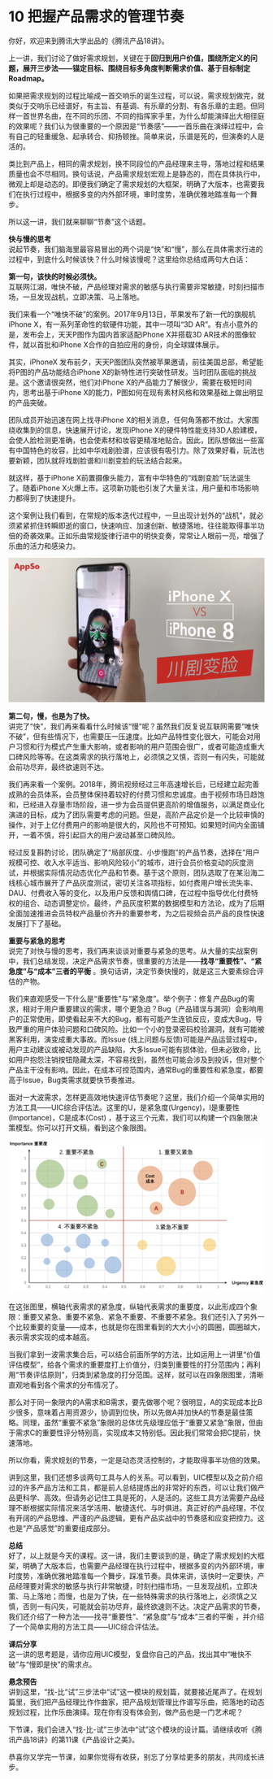 # 10 把握产品需求的管理节奏

你好，欢迎来到腾讯大学出品的《腾讯产品18讲》。

上一讲，我们讨论了做好需求规划，关键在于**回归到用户价值，围绕所定义的问题，展开三步法——锚定目标、围绕目标多角度判断需求价值、基于目标制定Roadmap。**

如果把需求规划的过程比喻成一首交响乐的诞生过程，可以说，需求规划做完，就类似于交响乐已经谱好，有主旨、有基调、有乐章的分割、有各乐章的主题。但同样一首世界名曲，在不同的乐团、不同的指挥家手里，为什么却能演绎出大相径庭的效果呢？我们认为很重要的一个原因是“节奏感”——一首乐曲在演绎过程中，会有自己的轻重缓急、起承转合、抑扬顿挫。简单来说，乐谱是死的，但演奏的人是活的。

类比到产品上，相同的需求规划，换不同段位的产品经理来主导，落地过程和结果质量也会不尽相同。换句话说，产品需求规划宏观上是静态的，而在具体执行中，微观上却是动态的。即便我们确定了需求规划的大框架，明确了大版本，也需要我们在执行过程中，根据多变的内外部环境，审时度势，准确优雅地踏准每一个舞步。

所以这一讲，我们就来聊聊“节奏”这个话题。

**快与慢的思考**<br/>说起节奏，我们脑海里最容易冒出的两个词是“快”和“慢”，那么在具体需求行进的过程中，到底什么时候该快？什么时候该慢呢？这里给你总结成两句大白话：

**第一句，该快的时候必须快。**<br/>互联网江湖，唯快不破，产品经理对需求的敏感与执行需要非常敏捷，时刻扫描市场，一旦发现战机，立即决策、马上落地。

我们来看一个“唯快不破”的案例。2017年9月13日，苹果发布了新一代的旗舰机iPhone X，有一系列革命性的软硬件功能，其中一项叫“3D AR”。有点小意外的是，发布会上，天天P图作为国内首家适配iPhone X并搭载3D AR技术的图像软件，就以首批和iPhone X合作的自拍应用的身份，向全球媒体展示。

其实，iPhoneX 发布前夕，天天P图团队突然被苹果邀请，前往美国总部，希望能将P图的产品功能结合iPhone X的新特性进行突破性研发。当时团队面临的挑战是。这个邀请很突然，他们对iPhone X的产品能力了解很少，需要在极短时间内，思考出基于iPhone X的能力，P图如何在现有素材风格和效果基础上做出明显的产品突破。

团队成员开始迅速在网上找寻iPhone X的相关消息，任何角落都不放过。大家围绕收集到的信息，快速展开讨论，发现iPhone X的硬件特性能支持3D人脸建模，会使人脸检测更准确，也会使素材和妆容更精准地贴合。因此，团队想做出一些富有中国特色的妆容，比如中华戏剧脸谱，应该很有吸引力。除了效果好看，玩法也要新颖，团队就将戏剧脸谱和川剧变脸的玩法结合起来。

就这样，基于iPhone X前置摄像头能力，富有中华特色的“戏剧变脸”玩法诞生了。随着iPhone X火爆上市。这项新功能也引发了大量关注，用户量和市场影响力都得到了快速提升。

这个案例让我们看到，在常规的版本迭代过程中，一旦出现计划外的“战机”，就必须紧紧抓住转瞬即逝的窗口，快速响应、加速创新、敏捷落地，往往能取得事半功倍的奇袭效果。正如乐曲常规旋律行进中的明快变奏，常常让人眼前一亮，增强了乐曲的活力和感染力。

![E6C7D825-751E-43E9-83E0-75291834A4B1](imgs/chapter10-1.png)

**第二句，慢，也是为了快。**<br/>讲完了“快”，我们再来看看什么时候该“慢”呢？虽然我们反复说互联网需要“唯快不破”，但有些情况下，也需要压一压速度。比如产品特性变化很大，可能会对用户习惯和行为模式产生重大影响，或者影响的用户范围会很广，或者可能造成重大口碑风险等等。在这类需求的执行落地上，必须慎之又慎，否则一有闪失，可能就会前功尽弃，最终欲速则不达。

我们再来看一个案例。2018年，腾讯视频经过三年高速增长后，已经建立起完善成熟的会员体系，会员整体保持着较好的付费习惯和忠诚度。由于视频市场日趋饱和，已经进入存量市场阶段，进一步为会员提供更高阶的增值服务，以满足商业化演进的目标，成为了团队需要考虑的问题。但是，高阶产品定价是一个比较审慎的操作，对于上亿付费用户的影响是很大的，风险也不可预知。如果短时间内全面铺开，一着不慎，将引起巨大的用户波动甚至口碑风险。

经过反复斟酌讨论，团队确定了“局部灰度、小步慢跑”的产品节奏，选择在“用户规模可控、收入水平适当、影响风险较小”的城市，进行会员价格变动的灰度测试，并根据实际情况动态优化产品和节奏。基于这个原则，团队选取了在某沿海二线核心城市展开了产品灰度测试，密切关注各项指标，如付费用户增长流失率、DAU、付费收入等的变化，以及用户反馈和舆情口碑，在过程中指导优化付费特权的组合、动态调整定价。最终，产品灰度积累的数据模型和方法论，成为了后期全面加速推进会员特权产品量价齐升的重要参考，为之后视频会员产品的良性快速发展打下了基础。

**重要与紧急的思考**<br/>说完了对快与慢的思考，我们再来谈谈对重要与紧急的思考。从大量的实战案例中，我们总结发现，决定产品需求节奏，很重要的方法是——**找寻“重要性”、“紧急度”与“成本”三者的平衡** 。换句话讲，决定节奏快慢的，就是这三大要素综合评估的产物。

我们来直观感受一下什么是“重要性”与“紧急度”。举个例子：修复产品Bug的需求，相对于用户重要建议的需求，哪个更急迫？Bug（产品错误与漏洞）会影响用户的正常使用，即使看起来不大的Bug，都有可能产生连锁反应，变成大Bug，导致严重的用户体验问题和口碑风险。比如一个小的登录密码校验漏洞，就有可能被黑客利用，演变成重大事故。而Issue (线上问题与反馈)可能是产品运营过程中，用户主动建议或被动发现的产品缺陷，大多Issue可能有损体验，但未必致命，比如用户抱怨注销按钮隐藏太深，不容易找到，虽然也可能会涉及到投诉，但对整个产品主干没有影响。因此，在成本可控范围内，通常Bug的重要性和紧急度，都要高于Issue，Bug类需求就要快节奏推进。

面对一大波需求，怎样更高效地快速评估节奏呢？这里，我们介绍一个简单实用的方法工具——UIC综合评估法。这里的U，是紧急度(Urgency)，I是重要性(Importance)，C是成本(Cost) ，基于这三个元素，我们可以构建一个四象限决策模型。你可以打开文稿，看到这个象限图。

![507AF507-ED7F-4231-9874-7088B4B2CE43](imgs/chapter10-2.png)

在这张图里，横轴代表需求的紧急度，纵轴代表需求的重要度，以此形成四个象限：重要又紧急、重要不紧急、紧急不重要、不重要不紧急。我们还引入了另外一个比较重要的变量——成本，也就是你在图里看到的大大小小的圆圈，圆圈越大，表示需求实现的成本越高。

当我们拿到一波需求集合后，可以结合前面所学的方法，比如运用上一讲里“价值评估模型”，给各个需求的重要度打上价值分，归类到重要性的打分范围内；再利用“节奏评估原则”，归类到紧急度的打分范围。这样，就可以在四象限图里，清晰直观地看到各个需求的分布情况了。

那么对于同一象限内的A需求和B需求，要先做哪个呢？很明显，A的实现成本比B少很多，意味着占用资源少，协调到位快，所以先做A并加快A的节奏是最佳策略。同理，虽然“重要不紧急”象限的总体优先级理应低于“重要又紧急”象限，但由于需求C的重要性评分特别高，实现成本又特别低。因此我们常常会把C提前，快速落地。

所以你看，需求规划的节奏，一定是动态灵活控制的，才能取得事半功倍的效果。

讲到这里，我们还想多谈两句工具与人的关系。可以看到，UIC模型以及之前介绍过的许多产品方法和工具，都是前人总结提炼出的非常好的东西，可以让我们做产品更科学、高效。但请务必记住工具是死的，人是活的。这些工具方法需要产品经理不断根据实际情况来活学活用、敏捷迭代、与时俱进。真正好的产品经理，不仅有开阔的产品思维、严谨的产品逻辑，更有产品实战中的节奏感和应变把控力。这也是“产品感觉”的重要组成部分。

**总结**<br/>好了，以上就是今天的课程。这一讲，我们主要谈到的是，确定了需求规划的大框架，明确了大版本后，也需要产品经理在执行过程中，根据多变的内外部环境，审时度势，准确优雅地踏准每一个舞步，踩准节奏。具体来讲，该快时一定要快，产品经理要对需求的敏感与执行非常敏捷，时刻扫描市场，一旦发现战机，立即决策、马上落地；而慢，也是为了快，在一些特殊需求的执行落地上，必须慎之又慎，否则一有闪失，可能就会前功尽弃，最终欲速则不达。决定产品需求的节奏，我们还介绍了一种方法——找寻“重要性”、“紧急度”与“成本”三者的平衡 ，并介绍了一个简单实用的方法工具——UIC综合评估法。

**课后分享**<br/>这一讲的思考题是，请你应用UIC模型，复盘你自己的产品，找出其中“唯快不破”与“慢即是快”的需求点。

**悬念预告**<br/>讲到这里，“找-比“试”三步法中“试”这一模块的规划篇，就要接近尾声了。在规划篇里，我们把产品经理比作作曲家，把产品规划管理比作谱写乐曲，把落地的动态规划过程，比作乐曲演绎。现在你有没有体会到，做产品也是一门艺术呢？

下节课，我们会进入“找-比-试”三步法中“试”这个模块的设计篇。请继续收听《腾讯产品18讲》的第11课《产品设计之美》。

恭喜你又学完一节课，如果你觉得有收获，别忘了分享给更多的朋友，共同成长进步。